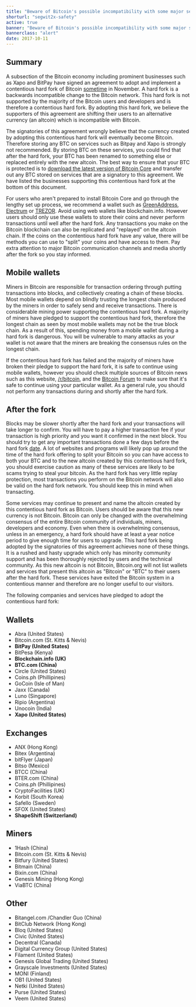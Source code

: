 ```yaml
---
title: "Beware of Bitcoin's possible incompatibility with some major services"
shorturl: "segwit2x-safety"
active: true
banner: "Beware of Bitcoin's possible incompatibility with some major services"
bannerclass: "alert"
date: 2017-10-11
---
```


## Summary

A subsection of the Bitcoin economy including prominent businesses such as Xapo and BitPay have signed an agreement to adopt
and implement a contentious hard fork of Bitcoin [sometime](http://bashco.github.io/2x_Countdown/) in November. A hard fork is a
backwards incompatible change to the Bitcoin network. This hard fork is not supported by
the majority of the Bitcoin users and developers and is therefore a contentious hard fork.
By adopting this hard fork, we believe the supporters of this agreement are shifting their users to an alternative currency (an altcoin) which is incompatible with Bitcoin.

The signatories of this agreement wrongly believe that the currency created by adopting
this contentious hard fork will eventually become Bitcoin. Therefore storing any BTC on services such
as Bitpay and Xapo is strongly not recommended. By storing BTC on these services, you could
find that after the hard fork, your BTC has been renamed to something else or replaced entirely with the new altcoin.
The best way to ensure that your BTC is protected is to [download the latest version of Bitcoin Core](https://bitcoin.org/en/download)
and transfer out any BTC stored on services that are a signatory to this agreement. We have
listed the businesses supporting this contentious hard fork at the bottom of this document.

For users who aren't prepared to install Bitcoin Core and go through the lengthy set up process, we recommend
a wallet such as [GreenAddress](https://greenaddress.it/), [Electrum](https://electrum.org/) or [TREZOR](https://trezor.io/). Avoid using web wallets like blockchain.info.
However users should only use these wallets to store their coins and never perform transactions until well after the hard fork. Any transactions you
make on the Bitcoin blockchain can also be replicated and "replayed" on the altcoin chain. If the coins on the contentious
hard fork have any value, there will be methods you can use to "split" your coins and have access to them. Pay extra attention
to major Bitcoin communication channels and media shortly after the fork so you stay informed.

## Mobile wallets

Miners in Bitcoin are responsible for transaction ordering through putting transactions into blocks, and collectively
creating a chain of these blocks. Most mobile wallets depend on blindly trusting the longest chain produced by the miners in order to safely send and receive transactions.
There is considerable mining power supporting the contentious hard fork. A majority of miners have pledged to support the contentious
hard fork, therefore the longest chain as seen by most mobile wallets may not be the true block chain. As a
result of this, spending money from a mobile wallet during a hard fork is dangerous. You will be
vulnerable to many attacks as your wallet is not aware that the miners are breaking the consensus rules on the longest chain.

If the contentious hard fork has failed and the majority of miners have broken their pledge
to support the hard fork, it is safe to continue using mobile wallets, however you should check multiple
sources of Bitcoin news such as this website, [/r/bitcoin](https://www.reddit.com/r/Bitcoin/), and the [Bitcoin Forum](https://bitcointalk.org)
to make sure that it's safe to continue using your particular wallet. As a general rule, you should not perform any transactions
during and shortly after the hard fork.

## After the fork

Blocks may be slower shortly after the hard fork and your transactions will take longer to confirm. You
will have to pay a higher transaction fee if your transaction is high priority and you want it confirmed
in the next block. You should try to get any important transactions done a few days before the hard fork [date](http://bashco.github.io/2x_Countdown/).
A lot of websites and programs will likely pop up around the time of the hard fork offering to split your Bitcoin
so you can have access to both your BTC and to the new altcoin created by this contentious hard fork, you should
exercise caution as many of these services are likely to be scams trying to steal your bitcoin. As the
hard fork has very little replay protection, most transactions you perform on the Bitcoin network will also
be valid on the hard fork network. You should keep this in mind when transacting.

Some services may continue to present and name the altcoin created by this contentious hard
fork as Bitcoin. Users should be aware that this new currency is not Bitcoin. Bitcoin can only
be changed with the overwhelming consensus of the entire Bitcoin community of individuals,
miners, developers and economy. Even when there is overwhelming consensus, unless in an
emergency, a hard fork should have at least a year notice period to give enough time for users to upgrade. This
hard fork being adopted by the signatories of this agreement achieves none of these things. It is a rushed
and hasty upgrade which only has minority community support and has been thoroughly rejected by users and the technical community.
As this new altcoin is not Bitcoin, Bitcoin.org will not list wallets and services that present
this altcoin as "Bitcoin" or "BTC" to their users after the hard fork. These services have exited
the Bitcoin system in a contentious manner and therefore are no longer useful to our visitors.

The following companies and services have pledged to adopt the contentious hard fork:

## Wallets

+ Abra (United States)
+ Bitcoin.com (St. Kitts & Nevis)
+ **BitPay (United States)**
+ BitPesa (Kenya)
+ **Blockchain.info (UK)**
+ **BTC.com (China)**
+ Circle (United States)
+ Coins.ph (Phillipines)
+ GoCoin (Isle of Man)
+ Jaxx (Canada)
+ Luno (Singapore)
+ Ripio (Argentina)
+ Unocoin (India)
+ **Xapo (United States)**

## Exchanges

+ ANX (Hong Kong)
+ Bitex (Argentina)
+ bitFlyer (Japan)
+ Bitso (Mexico)
+ BTCC (China)
+ BTER.com (China)
+ Coins.ph (Phillipines)
+ CryptoFacilities (UK)
+ Korbit (South Korea)
+ Safello (Sweden)
+ SFOX (United States)
+ **ShapeShift (Switzerland)**

## Miners

+ 1Hash (China)
+ Bitcoin.com (St. Kitts & Nevis)
+ Bitfury (United States)
+ Bitmain (China)
+ Bixin.com (China)
+ Genesis Mining (Hong Kong)
+ ViaBTC (China)

## Other

+ Bitangel.com /Chandler Guo (China)
+ BitClub Network (Hong Kong)
+ Bloq (United States)
+ Civic (United States)
+ Decentral (Canada)
+ Digital Currency Group (United States)
+ Filament (United States)
+ Genesis Global Trading (United States)
+ Grayscale Investments (United States)
+ MONI (Finland)
+ OB1 (United States)
+ Netki (United States)
+ Purse (United States)
+ Veem (United States)
